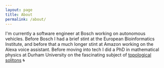 ```yaml
---
layout: page
title: About
permalink: /about/
---
```


I'm currently a software engineer at Bosch working on autonomous vehicles.  Before Bosch I had a brief stint at the
European Bioinformatics Institute, and before that a much longer stint at Amazon working on the Alexa voice assistant.
Before moving into tech I did a PhD in mathematical physics at Durham University on the fascinating subject of 
[topological solitons](https://en.wikipedia.org/wiki/Topological_defect) 🌀
